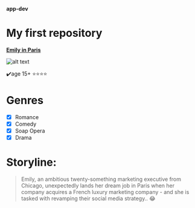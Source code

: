 **app-dev**
# My first repository

**[Emily in Paris](https://youtu.be/hJ1ditMDfIE?si=jf_G3wAlOVdq_LM1)**

![alt text](https://github.com/user-attachments/assets/c1848d83-4db7-4cf2-8fbf-1f5d31c2bf86)

✔️age 15+ ⭐⭐⭐⭐


# **Genres**
- [x] Romance
- [x] Comedy
- [x] Soap Opera
- [x] Drama

# Storyline:
>Emily, an ambitious twenty-something marketing executive from Chicago, unexpectedly lands her dream job in Paris when her company acquires a French luxury marketing company - and she is tasked with revamping their social media strategy.. :joy:


